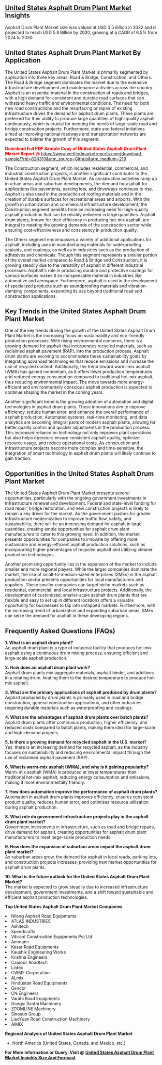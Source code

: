 <h2><a href="https://www.verifiedmarketreports.com/download-sample/?rid=824310&amp;utm_source=Github&amp;utm_medium=219" target="_blank">United States Asphalt Drum Plant Market</a> Insights</h2><p>Asphalt Drum Plant Market size was valued at USD 3.5 Billion in 2022 and is projected to reach USD 5.8 Billion by 2030, growing at a CAGR of 6.5% from 2024 to 2030.</p><p><h2>United States Asphalt Drum Plant Market By Application</h2> <p>The United States Asphalt Drum Plant Market is primarily segmented by application into three key areas: Road & Bridge, Construction, and Others. The Road & Bridge segment dominates the market due to the extensive infrastructure development and maintenance activities across the country. Asphalt is an essential material in the construction of roads and bridges, with a high demand for consistent and durable road surfaces that can withstand heavy traffic and environmental conditions. The need for both new road constructions and the resurfacing or repair of existing infrastructure drives the demand for asphalt drum plants. These plants are preferred for their ability to produce large quantities of high-quality asphalt continuously, which is crucial for meeting the needs of large-scale road and bridge construction projects. Furthermore, state and federal initiatives aimed at improving national roadways and transportation networks are expected to bolster the growth of this segment. <p><span class=""><span style="color: #ff0000;"><strong>Download Full PDF Sample Copy of United States Asphalt Drum Plant Market Report</strong> @ </span><a href="https://www.verifiedmarketreports.com/download-sample/?rid=824310&amp;utm_source=Github&amp;utm_medium=219" target="_blank">https://www.verifiedmarketreports.com/download-sample/?rid=824310&amp;utm_source=Github&amp;utm_medium=219</a></span></p> <p>The Construction segment, which includes residential, commercial, and industrial construction projects, is another significant contributor to the United States Asphalt Drum Plant Market. As construction activities ramp up in urban areas and suburban developments, the demand for asphalt for applications like pavements, parking lots, and driveways continues to rise. Asphalt is also used in the production of roofing materials and in the creation of durable surfaces for recreational areas and airports. With the growth in urbanization and commercial infrastructure development, the Construction segment benefits from an increasing need for high-quality asphalt production that can be reliably delivered in large quantities. Asphalt drum plants, known for their efficiency in producing hot-mix asphalt, are integral to meeting the growing demands of the construction sector while ensuring cost-effectiveness and consistency in production quality. <p>The Others segment encompasses a variety of additional applications for asphalt, including uses in manufacturing materials for waterproofing, sealants, and coatings, as well as in industries such as the production of adhesives and chemicals. Though this segment represents a smaller portion of the overall market compared to Road & Bridge and Construction, it is growing steadily due to the versatility of asphalt in different industrial processes. Asphalt's role in producing durable and protective coatings for various surfaces makes it an indispensable material in industries like automotive and aerospace. Furthermore, asphalt is used in the development of specialized products such as soundproofing materials and vibration-damping components, expanding its use beyond traditional road and construction applications. <h2>Key Trends in the United States Asphalt Drum Plant Market</h2> <p>One of the key trends driving the growth of the United States Asphalt Drum Plant Market is the increasing focus on sustainability and eco-friendly production processes. With rising environmental concerns, there is a growing demand for asphalt that incorporates recycled materials, such as reclaimed asphalt pavement (RAP), into the production process. Asphalt drum plants are evolving to accommodate these sustainability goals by integrating advanced technologies that reduce emissions and increase the use of recycled content. Additionally, the trend toward warm-mix asphalt (WMA) has gained momentum, as it offers lower production temperatures and reduced energy consumption compared to traditional hot-mix asphalt, thus reducing environmental impact. The move towards more energy-efficient and environmentally conscious asphalt production is expected to continue shaping the market in the coming years. <p>Another significant trend is the growing adoption of automation and digital technologies in asphalt drum plants. These innovations aim to improve efficiency, reduce human error, and enhance the overall performance of asphalt production. Automated systems, real-time monitoring, and data analytics are becoming integral parts of modern asphalt plants, allowing for better quality control and quicker adjustments in the production process. This increased reliance on technology not only improves plant operations but also helps operators ensure consistent asphalt quality, optimize resource usage, and reduce operational costs. As construction and infrastructure projects become more complex and time-sensitive, the integration of smart technology in asphalt drum plants will likely continue to gain traction. <h2>Opportunities in the United States Asphalt Drum Plant Market</h2> <p>The United States Asphalt Drum Plant Market presents several opportunities, particularly with the ongoing government investments in infrastructure renewal and development. Federal and state-level funding for road repair, bridge restoration, and new construction projects is likely to remain a key driver for the market. As the government pushes for greater infrastructure modernization to improve traffic flow, safety, and sustainability, there will be an increasing demand for asphalt in large quantities, creating ample opportunities for asphalt drum plant manufacturers to cater to this growing need. In addition, the market presents opportunities for companies to innovate by offering more sustainable and energy-efficient asphalt production solutions, such as incorporating higher percentages of recycled asphalt and utilizing cleaner production technologies. <p>Another promising opportunity lies in the expansion of the market to include smaller and more regional players. While the larger companies dominate the market, the rise of small-to-medium-sized enterprises (SMEs) in the asphalt production sector presents opportunities for local manufacturers and suppliers. These smaller companies can target niche markets such as residential, commercial, and local infrastructure projects. Additionally, the development of customized, smaller-scale asphalt drum plants that are flexible and easy to set up in different locations offers a valuable opportunity for businesses to tap into untapped markets. Furthermore, with the increasing trend of urbanization and expanding suburban areas, SMEs can seize the demand for asphalt in these developing regions. <h2>Frequently Asked Questions (FAQs)</h2> <p><strong>1. What is an asphalt drum plant?</strong><br>An asphalt drum plant is a type of industrial facility that produces hot-mix asphalt using a continuous drum mixing process, ensuring efficient and large-scale asphalt production.</p> <p><strong>2. How does an asphalt drum plant work?</strong><br>Asphalt drum plants mix aggregate materials, asphalt binder, and additives in a rotating drum, heating them to the desired temperature to produce hot-mix asphalt.</p> <p><strong>3. What are the primary applications of asphalt produced by drum plants?</strong><br>Asphalt produced by drum plants is primarily used in road and bridge construction, general construction applications, and other industries requiring durable materials such as waterproofing and coatings.</p> <p><strong>4. What are the advantages of asphalt drum plants over batch plants?</strong><br>Asphalt drum plants offer continuous production, higher efficiency, and reduced costs compared to batch plants, making them ideal for large-scale and high-demand projects.</p> <p><strong>5. Is there a growing demand for recycled asphalt in the U.S. market?</strong><br>Yes, there is an increasing demand for recycled asphalt, as the industry focuses on sustainability and reducing environmental impact through the use of reclaimed asphalt pavement (RAP).</p> <p><strong>6. What is warm-mix asphalt (WMA), and why is it gaining popularity?</strong><br>Warm-mix asphalt (WMA) is produced at lower temperatures than traditional hot-mix asphalt, reducing energy consumption and emissions, making it more environmentally friendly.</p> <p><strong>7. How does automation improve the performance of asphalt drum plants?</strong><br>Automation in asphalt drum plants improves efficiency, ensures consistent product quality, reduces human error, and optimizes resource utilization during asphalt production.</p> <p><strong>8. What role do government infrastructure projects play in the asphalt drum plant market?</strong><br>Government investments in infrastructure, such as road and bridge repairs, drive demand for asphalt, creating opportunities for asphalt drum plant manufacturers to meet large-scale production needs.</p> <p><strong>9. How does the expansion of suburban areas impact the asphalt drum plant market?</strong><br>As suburban areas grow, the demand for asphalt in local roads, parking lots, and construction projects increases, providing new market opportunities for asphalt drum plants.</p> <p><strong>10. What is the future outlook for the United States Asphalt Drum Plant Market?</strong><br>The market is expected to grow steadily due to increased infrastructure development, government investments, and a shift toward sustainable and efficient asphalt production technologies.</p> </p><p><strong>Top United States Asphalt Drum Plant Market Companies</strong></p><div data-test-id=""><p><li>Nilang Asphalt Road Equipments</li><li> ATLAS INDUSTRIES</li><li> Ashitech</li><li> Speedcrafts</li><li> Vibrant Construction Equipments Pvt Ltd</li><li> Ammann</li><li> Kesar Road Equipments</li><li> Kaushik Engineering Works</li><li> Krishna Engineers</li><li> Capious Roadtech</li><li> Lintec</li><li> CWMF Corporation</li><li> ALmix</li><li> Hindustan Road Equipments</li><li> Gencor</li><li> CN Engineers</li><li> Varahi Road Equipments</li><li> Gongyi Santai Machinery</li><li> ZOOMLINE Machinery</li><li> Sinosun Group</li><li> LiaoYuan Road Construction Machinery</li><li> AIMIX</li></p><div><strong>Regional Analysis of&nbsp;United States Asphalt Drum Plant Market</strong></div><ul><li dir="ltr"><p dir="ltr">North America&nbsp;(United States, Canada, and Mexico, etc.)</p></li></ul><p><strong>For More Information or Query, Visit @&nbsp;</strong><strong><a href="https://www.verifiedmarketreports.com/product/asphalt-drum-plant-market/?utm_source=Github&amp;utm_medium=219" target="_blank">United States Asphalt Drum Plant Market Insights Size And Forecast</a></strong></p></div>
